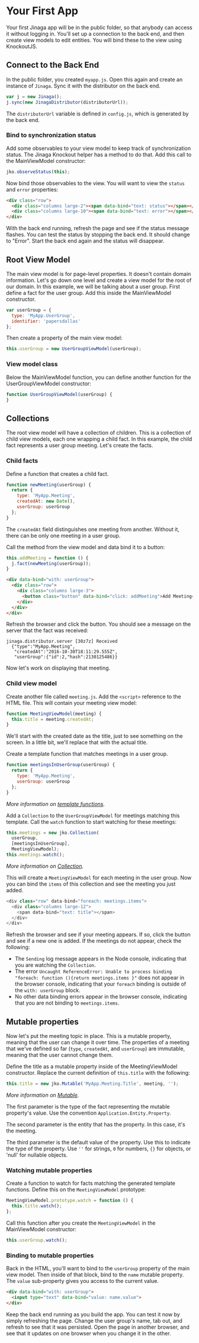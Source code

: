 # Your First App

Your first Jinaga app will be in the public folder, so that anybody can access it without logging in.
You'll set up a connection to the back end, and then create view models to edit entities. You will
bind these to the view using KnockoutJS.

## Connect to the Back End

In the public folder, you created `myapp.js`. Open this again and create an instance of `Jinaga`. Sync
it with the distributor on the back end.

```JavaScript
var j = new Jinaga();
j.sync(new JinagaDistributor(distributorUrl));
```

The `distributorUrl` variable is defined in `config.js`, which is generated by the back end.

### Bind to synchronization status

Add some observables to your view model to keep track of synchronization status. The Jinaga Knockout
helper has a method to do that. Add this call to the MainViewModel constructor:

```JavaScript
jko.observeStatus(this);
```

Now bind those observables to the view. You will want to view the `status` and `error` properties:

```HTML
<div class="row">
  <div class="columns large-2"><span data-bind="text: status"></span></div>
  <div class="columns large-10"><span data-bind="text: error"></span></div>
</div>
```

With the back end running, refresh the page and see if the status message flashes. You can test the status
by stopping the back end. It should change to "Error". Start the back end again and the status will disappear.

## Root View Model

The main view model is for page-level properties. It doesn't contain domain information. Let's go down
one level and create a view model for the root of our domain. In this example, we will be talking about
a user group. First define a fact for the user group. Add this inside the MainViewModel constructor.

```JavaScript
var userGroup = {
  type: 'MyApp.UserGroup',
  identifier: 'papersdallas'
};
```

Then create a property of the main view model:

```JavaScript
this.userGroup = new UserGroupViewModel(userGroup);
```

### View model class

Below the MainViewModel function, you can define another function for the UserGroupViewModel constructor:

```JavaScript
function UserGroupViewModel(userGroup) {
}
```

## Collections

The root view model will have a collection of children. This is a collection of child view models, each one wrapping a child fact. In this example, the child fact represents a user group meeting. Let's create the facts.

### Child facts

Define a function that creates a child fact.

```JavaScript
function newMeeting(userGroup) {
  return {
    type: 'MyApp.Meeting',
    createdAt: new Date(),
    userGroup: userGroup
  };
}
```

The `createdAt` field distinguishes one meeting from another. Without it, there can be only one meeting in a user group.

Call the method from the view model and data bind it to a button:

```JavaScript
this.addMeeting = function () {
  j.fact(newMeeting(userGroup));
}
```

```HTML
<div data-bind="with: userGroup">
  <div class="row">
    <div class="columns large-3">
      <button class="button" data-bind="click: addMeeting">Add Meeting</button>
    </div>
  </div>
</div>
```

Refresh the browser and click the button. You should see a message on the server that the fact was received:

```
jinaga.distributor.server [30z7z] Received
  {"type":"MyApp.Meeting",
   "createdAt":"2016-10-30T18:11:29.555Z",
   "userGroup":{"id":2,"hash":2130125486}}
```

Now let's work on displaying that meeting.

### Child view model

Create another file called `meeting.js`. Add the `<script>` reference to the HTML file. This will contain your meeting view model:

```JavaScript
function MeetingViewModel(meeting) {
  this.title = meeting.createdAt;
}
```

We'll start with the created date as the title, just to see something on the screen. In a little bit, we'll replace that with the actual title.

Create a template function that matches meetings in a user group.

```JavaScript
function meetingsInUserGroup(userGroup) {
  return {
    type: 'MyApp.Meeting',
    userGroup: userGroup
  };
}
```

*More information on [template functions](https://github.com/michaellperry/jinaga/blob/master/TemplateFunctions.md).*

Add a `Collection` to the `UserGroupViewModel` for meetings matching this template. Call the `watch` function to start watching for these meetings:

```JavaScript
this.meetings = new jko.Collection(
  userGroup,
  [meetingsInUserGroup],
  MeetingViewModel);
this.meetings.watch();
```

*More information on [Collection](https://github.com/michaellperry/jinaga.app.client/blob/master/Collection.md).*

This will create a `MeetingViewModel` for each meeting in the user group. Now you can bind the `items` of this collection and see the meeting you just added.

```JavaScript
<div class="row" data-bind="foreach: meetings.items">
  <div class="columns large-12">
    <span data-bind="text: title"></span>
  </div>
</div>
```

Refresh the browser and see if your meeting appears. If so, click the button and see if a new one is added. If the meetings do not appear, check the following:

- The `Sending` log message appears in the Node console, indicating that you are watching the `Collection`.
- The error `Uncaught ReferenceError: Unable to process binding "foreach: function (){return meetings.items }"` does not appear in the browser console, indicating that your `foreach` binding is outside of the `with: userGroup` block.
- No other data binding errors appear in the browser console, indicating that you are not binding to `meetings.items`.

## Mutable properties

Now let's put the meeting topic in place. This is a mutable property, meaning that the user can change it over time. The properties of a meeting that we've defined so far (`type`, `createdAt`, and `userGroup`) are immutable, meaning that the user cannot change them.

Define the title as a mutable property inside of the MeetingViewModel constructor. Replace the current definition of `this.title` with the following:

```JavaScript
this.title = new jko.Mutable('MyApp.Meeting.Title', meeting, '');
```

*More information on [Mutable](https://github.com/michaellperry/jinaga.app.client/blob/master/Mutable.md).*

The first parameter is the type of the fact representing the mutable property's value. Use the convention
`Application.Entity.Property`.

The second parameter is the entity that has the property. In this case, it's the meeting.

The third parameter is the default value of the property. Use this to indicate the type of the property. Use `''` for strings, `0` for numbers, `{}` for objects, or 'null' for nullable objects.

### Watching mutable properties

Create a function to watch for facts matching the generated template functions. Define this on the `MeetingViewModel` prototype:

```JavaScript
MeetingViewModel.prototype.watch = function () {
  this.title.watch();
};
```

Call this function after you create the `MeetingViewModel` in the MainViewModel constructor:

```JavaScript
this.userGroup.watch();
```

### Binding to mutable properties

Back in the HTML, you'll want to bind to the `userGroup` property of the main view model. Then inside
of that block, bind to the `name` mutable property. The `value` sub-property gives you access to the
current value.

```HTML
<div data-bind="with: userGroup">
  <input type="text" data-bind="value: name.value">
</div>
```

Keep the back end running as you build the app. You can test it now by simply refreshing the page. Change
the user group's name, tab out, and refresh to see that it was persisted. Open the page in another browser,
and see that it updates on one browser when you change it in the other.

